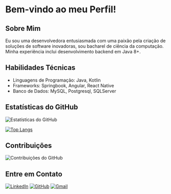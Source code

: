 # Bem-vindo ao meu Perfil!

## Sobre Mim
Eu sou uma desenvolvedora entusiasmada com uma paixão pela criação de soluções de software inovadoras, sou bacharel de ciência da computação. Minha experiência inclui desenvolvimento backend em Java 8+.

## Habilidades Técnicas
- Linguagens de Programação: Java, Kotlin
- Frameworks: Springbook, Angular, React Native
- Banco de Dados: MySQL, Postgresql, SQLServer

## Estatísticas do GitHub
![Estatísticas do GitHub](https://github-readme-stats.vercel.app/api?username=anekaroline&show_icons=true&theme=dark)

[![Top Langs](https://github-readme-stats.vercel.app/api/top-langs/?username=anekaroline&layout=compact)](https://github.com/anuraghazra/github-readme-stats)

## Contribuições
![Contribuições do GitHub](https://github-readme-streak-stats.herokuapp.com/?user=anekaroline&theme=dark)

## Entre em Contato
[![LinkedIn](https://img.shields.io/badge/-LinkedIn-blue?style=flat-square&logo=linkedin&logoColor=white&link=https://www.linkedin.com/in/anekarolines/)](https://www.linkedin.com/in/anekarolines/)
[![GitHub](https://img.shields.io/badge/-GitHub-black?style=flat-square&logo=github&logoColor=white&link=https://github.com/anekaroline)](https://github.com/anekaroline)
[![Gmail](https://img.shields.io/badge/-Gmail-red?style=flat-square&logo=gmail&logoColor=white&link=mailto:anekarolinespereira@gmail.com)](mailto:anekarolinespereira@gmail.com)



